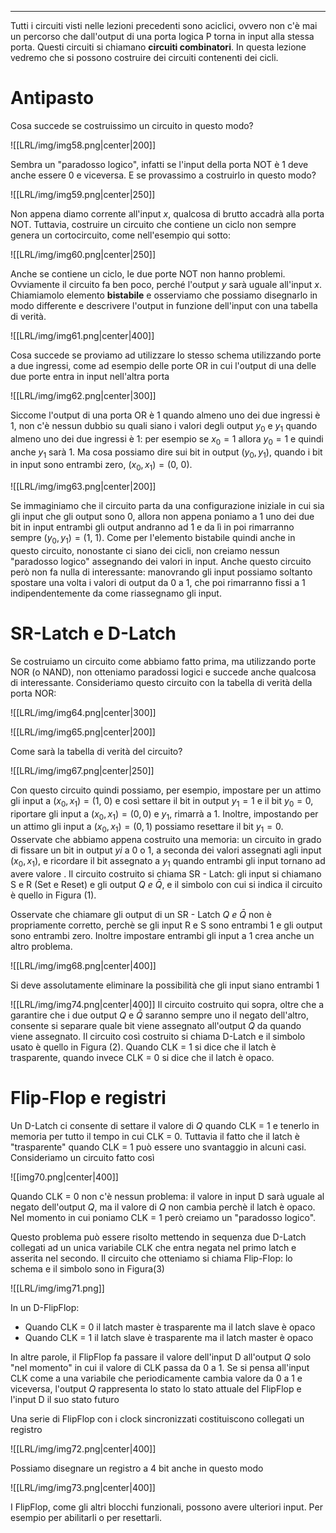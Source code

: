 
----
Tutti i circuiti visti nelle lezioni precedenti sono aciclici, ovvero non c'è mai un percorso che dall'output di una porta logica P torna in input alla stessa porta. Questi circuiti si chiamano **circuiti combinatori**. In questa lezione vedremo che si possono costruire dei circuiti contenenti dei cicli.

# Antipasto
Cosa succede se costruissimo un circuito in questo modo?

![[LRL/img/img58.png|center|200]]

Sembra un "paradosso logico", infatti se l'input della porta NOT è 1 deve anche essere 0 e viceversa. E se provassimo a costruirlo in questo modo?

![[LRL/img/img59.png|center|250]]

Non appena diamo corrente all'input $x$, qualcosa di brutto accadrà alla porta NOT. Tuttavia, costruire un circuito che contiene un ciclo non sempre genera un cortocircuito, come nell'esempio qui sotto: 

![[LRL/img/img60.png|center|250]]

Anche se contiene un ciclo, le due porte NOT non hanno problemi. Ovviamente il circuito fa ben poco, perché l'output $y$ sarà uguale all'input $x$. Chiamiamolo elemento **bistabile** e osserviamo che possiamo disegnarlo in modo differente e descrivere l'output in funzione dell'input con una tabella di verità.

![[LRL/img/img61.png|center|400]]

Cosa succede se proviamo ad utilizzare lo stesso schema utilizzando porte a due ingressi, come ad esempio delle porte OR in cui l'output di una delle due porte entra in input nell'altra porta

![[LRL/img/img62.png|center|300]]

Siccome l'output di una porta OR è 1 quando almeno uno dei due ingressi è 1, non c'è nessun dubbio su quali siano i valori degli output $y_0$ e $y_1$ quando almeno uno dei due ingressi è 1: per esempio se $x_{0}=1$ allora $y_{0}=1$ e quindi anche $y_{1}$ sarà 1. Ma cosa possiamo dire sui bit in output $(y_{0},y_{1})$, quando i bit in input sono entrambi zero, $(x_{0},x_{1})=(0,\: 0)$.

![[LRL/img/img63.png|center|200]]

Se immaginiamo che il circuito parta da una configurazione iniziale in cui sia gli input che gli output sono 0, allora non appena poniamo a 1 uno dei due bit in input entrambi gli output andranno ad 1 e da lì in poi rimarranno sempre $(y_{0}, y_{1})=(1,\:1)$.
Come per l'elemento bistabile quindi anche in questo circuito, nonostante ci siano dei cicli, non creiamo nessun "paradosso logico" assegnando dei valori in input. Anche questo circuito però non fa nulla di interessante: manovrando gli input possiamo soltanto spostare una volta i valori di output da 0 a 1, che poi rimarranno fissi a 1 indipendentemente da come riassegnamo gli input.

# SR-Latch e D-Latch
Se costruiamo un circuito come abbiamo fatto prima, ma utilizzando porte NOR (o NAND), non otteniamo paradossi logici e succede anche qualcosa di interessante.
Consideriamo questo circuito con la tabella di verità della porta NOR:

![[LRL/img/img64.png|center|300]]

![[LRL/img/img65.png|center|200]]

Come sarà la tabella di verità del circuito?

![[LRL/img/img67.png|center|250]]

Con questo circuito quindi possiamo, per esempio, impostare per un attimo gli input a $(x_{0}, x_{1})=(1,\:0)$ e così settare il bit in output $y_{1}=1$ e il bit $y_{0}= 0$, riportare gli input a $(x_{0},x_{1})= (0,0)$ e $y_{1}$, rimarrà a 1.
Inoltre, impostando per un attimo gli input a $(x_{0}, x_{1})=(0,1)$ possiamo resettare il bit $y_{1} = 0$.
Osservate che abbiamo  appena costruito una memoria: un circuito in grado di fissare un bit in output $yi$ a 0 o 1, a seconda dei valori assegnati agli input $(x_{0}, x_{1})$, e ricordare il bit assegnato a $y_{1}$ quando entrambi gli input tornano ad avere valore .
Il circuito costruito si chiama SR - Latch: gli input si chiamano S e R (Set e Reset) e gli output $Q \ e \ \bar Q$, e il simbolo con cui si indica il circuito è quello in Figura (1).

Osservate che chiamare gli output di un SR - Latch $Q  \ e \ \bar Q$ non è propriamente corretto, perchè se gli input R e S sono entrambi 1 e gli output sono entrambi zero. Inoltre impostare entrambi gli input a 1 crea anche un altro problema.

![[LRL/img/img68.png|center|400]]

Si deve assolutamente eliminare la possibilità che gli input siano entrambi 1

![[LRL/img/img74.png|center|400]]
Il circuito costruito qui sopra, oltre che a garantire che i due output $Q$ e $\bar Q$ saranno sempre uno il negato dell'altro, consente si separare quale bit viene assegnato all'output $Q$ da quando viene assegnato.
Il circuito così costruito si chiama D-Latch e il simbolo usato è quello in Figura (2).
Quando CLK = 1 si dice che il latch è trasparente, quando invece CLK = 0 si dice che il latch è opaco.

# Flip-Flop e registri
Un D-Latch ci consente di settare il valore di $Q$ quando CLK = 1 e tenerlo in memoria per tutto il tempo in cui CLK = 0. Tuttavia il fatto che il latch è "trasparente" quando CLK = 1 può essere uno svantaggio in alcuni casi. Consideriamo un circuito fatto così

![[img70.png|center|400]]

Quando CLK = 0 non c'è nessun problema: il valore in input D sarà uguale al negato dell'output $Q$, ma il valore di $Q$ non cambia perchè il latch è opaco. Nel momento in cui poniamo CLK = 1 però creiamo un "paradosso logico".

Questo problema può essere risolto mettendo in sequenza due D-Latch collegati ad un unica variabile CLK che entra negata nel primo latch e asserita nel secondo. Il circuito che otteniamo si chiama Flip-Flop: lo schema e il simbolo sono in Figura(3)

![[LRL/img/img71.png]]

In un D-FlipFlop:
- Quando CLK = 0 il latch master è trasparente ma il latch slave è opaco
- Quando CLK = 1 il latch slave è trasparente ma il latch master è opaco

In altre parole, il FlipFlop fa passare il valore dell'input D all'output $Q$ solo "nel momento" in cui il valore di CLK passa da 0 a 1.
Se si pensa all'input CLK come a una variabile che periodicamente cambia valore da 0 a 1 e viceversa, l'output $Q$ rappresenta lo stato lo stato attuale del FlipFlop e l'input D il suo stato futuro

Una serie di FlipFlop con i clock sincronizzati costituiscono collegati un registro

![[LRL/img/img72.png|center|400]]

Possiamo disegnare un registro a 4 bit anche in questo modo

![[LRL/img/img73.png|center|400]]

I FlipFlop, come gli altri blocchi funzionali, possono avere ulteriori input. Per esempio per abilitarli o per resettarli.